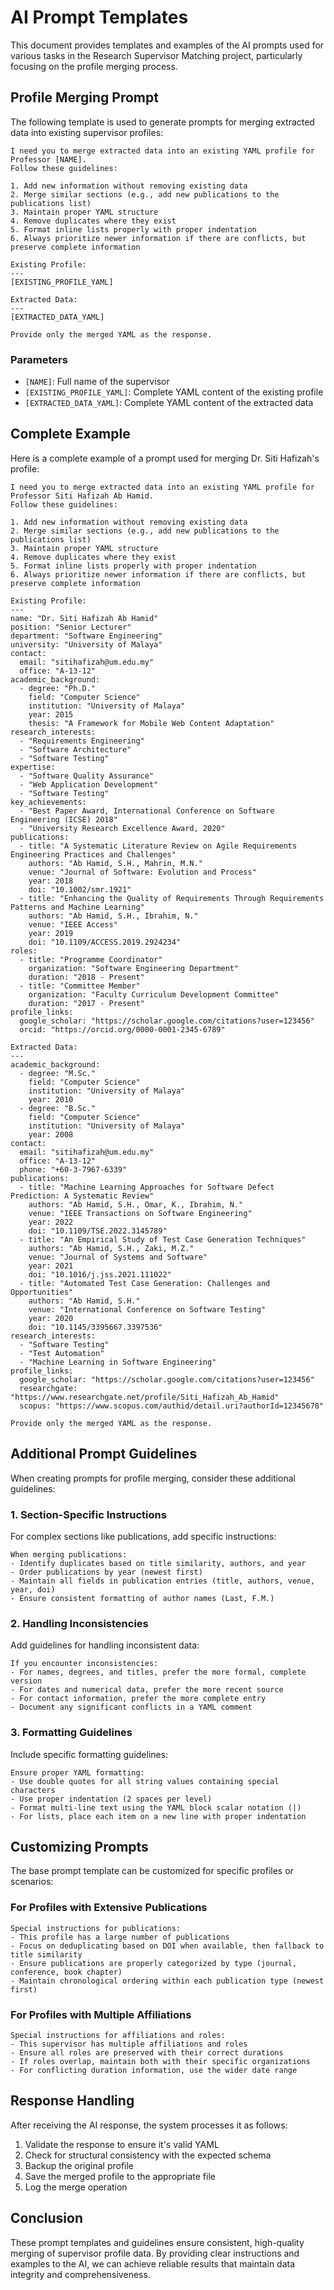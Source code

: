 # AI Prompt Templates

This document provides templates and examples of the AI prompts used for various tasks in the Research Supervisor Matching project, particularly focusing on the profile merging process.

## Profile Merging Prompt

The following template is used to generate prompts for merging extracted data into existing supervisor profiles:

```
I need you to merge extracted data into an existing YAML profile for Professor [NAME]. 
Follow these guidelines:

1. Add new information without removing existing data
2. Merge similar sections (e.g., add new publications to the publications list)
3. Maintain proper YAML structure
4. Remove duplicates where they exist
5. Format inline lists properly with proper indentation
6. Always prioritize newer information if there are conflicts, but preserve complete information

Existing Profile:
---
[EXISTING_PROFILE_YAML]

Extracted Data:
---
[EXTRACTED_DATA_YAML]

Provide only the merged YAML as the response.
```

### Parameters

- `[NAME]`: Full name of the supervisor
- `[EXISTING_PROFILE_YAML]`: Complete YAML content of the existing profile
- `[EXTRACTED_DATA_YAML]`: Complete YAML content of the extracted data

## Complete Example

Here is a complete example of a prompt used for merging Dr. Siti Hafizah's profile:

```
I need you to merge extracted data into an existing YAML profile for Professor Siti Hafizah Ab Hamid. 
Follow these guidelines:

1. Add new information without removing existing data
2. Merge similar sections (e.g., add new publications to the publications list)
3. Maintain proper YAML structure
4. Remove duplicates where they exist
5. Format inline lists properly with proper indentation
6. Always prioritize newer information if there are conflicts, but preserve complete information

Existing Profile:
---
name: "Dr. Siti Hafizah Ab Hamid"
position: "Senior Lecturer"
department: "Software Engineering"
university: "University of Malaya"
contact:
  email: "sitihafizah@um.edu.my"
  office: "A-13-12"
academic_background:
  - degree: "Ph.D."
    field: "Computer Science"
    institution: "University of Malaya"
    year: 2015
    thesis: "A Framework for Mobile Web Content Adaptation"
research_interests:
  - "Requirements Engineering"
  - "Software Architecture"
  - "Software Testing"
expertise:
  - "Software Quality Assurance"
  - "Web Application Development"
  - "Software Testing"
key_achievements:
  - "Best Paper Award, International Conference on Software Engineering (ICSE) 2018"
  - "University Research Excellence Award, 2020"
publications:
  - title: "A Systematic Literature Review on Agile Requirements Engineering Practices and Challenges"
    authors: "Ab Hamid, S.H., Mahrin, M.N."
    venue: "Journal of Software: Evolution and Process"
    year: 2018
    doi: "10.1002/smr.1921"
  - title: "Enhancing the Quality of Requirements Through Requirements Patterns and Machine Learning"
    authors: "Ab Hamid, S.H., Ibrahim, N."
    venue: "IEEE Access"
    year: 2019
    doi: "10.1109/ACCESS.2019.2924234"
roles:
  - title: "Programme Coordinator"
    organization: "Software Engineering Department"
    duration: "2018 - Present"
  - title: "Committee Member"
    organization: "Faculty Curriculum Development Committee"
    duration: "2017 - Present"
profile_links:
  google_scholar: "https://scholar.google.com/citations?user=123456"
  orcid: "https://orcid.org/0000-0001-2345-6789"

Extracted Data:
---
academic_background:
  - degree: "M.Sc."
    field: "Computer Science"
    institution: "University of Malaya"
    year: 2010
  - degree: "B.Sc."
    field: "Computer Science"
    institution: "University of Malaya"
    year: 2008
contact:
  email: "sitihafizah@um.edu.my"
  office: "A-13-12"
  phone: "+60-3-7967-6339"
publications:
  - title: "Machine Learning Approaches for Software Defect Prediction: A Systematic Review"
    authors: "Ab Hamid, S.H., Omar, K., Ibrahim, N."
    venue: "IEEE Transactions on Software Engineering"
    year: 2022
    doi: "10.1109/TSE.2022.3145789"
  - title: "An Empirical Study of Test Case Generation Techniques"
    authors: "Ab Hamid, S.H., Zaki, M.Z."
    venue: "Journal of Systems and Software"
    year: 2021
    doi: "10.1016/j.jss.2021.111022"
  - title: "Automated Test Case Generation: Challenges and Opportunities"
    authors: "Ab Hamid, S.H."
    venue: "International Conference on Software Testing"
    year: 2020
    doi: "10.1145/3395667.3397536"
research_interests:
  - "Software Testing"
  - "Test Automation"
  - "Machine Learning in Software Engineering"
profile_links:
  google_scholar: "https://scholar.google.com/citations?user=123456"
  researchgate: "https://www.researchgate.net/profile/Siti_Hafizah_Ab_Hamid"
  scopus: "https://www.scopus.com/authid/detail.uri?authorId=12345678"

Provide only the merged YAML as the response.
```

## Additional Prompt Guidelines

When creating prompts for profile merging, consider these additional guidelines:

### 1. Section-Specific Instructions

For complex sections like publications, add specific instructions:

```
When merging publications:
- Identify duplicates based on title similarity, authors, and year
- Order publications by year (newest first)
- Maintain all fields in publication entries (title, authors, venue, year, doi)
- Ensure consistent formatting of author names (Last, F.M.)
```

### 2. Handling Inconsistencies

Add guidelines for handling inconsistent data:

```
If you encounter inconsistencies:
- For names, degrees, and titles, prefer the more formal, complete version
- For dates and numerical data, prefer the more recent source
- For contact information, prefer the more complete entry
- Document any significant conflicts in a YAML comment
```

### 3. Formatting Guidelines

Include specific formatting guidelines:

```
Ensure proper YAML formatting:
- Use double quotes for all string values containing special characters
- Use proper indentation (2 spaces per level)
- Format multi-line text using the YAML block scalar notation (|)
- For lists, place each item on a new line with proper indentation
```

## Customizing Prompts

The base prompt template can be customized for specific profiles or scenarios:

### For Profiles with Extensive Publications

```
Special instructions for publications:
- This profile has a large number of publications
- Focus on deduplicating based on DOI when available, then fallback to title similarity
- Ensure publications are properly categorized by type (journal, conference, book chapter)
- Maintain chronological ordering within each publication type (newest first)
```

### For Profiles with Multiple Affiliations

```
Special instructions for affiliations and roles:
- This supervisor has multiple affiliations and roles
- Ensure all roles are preserved with their correct durations
- If roles overlap, maintain both with their specific organizations
- For conflicting duration information, use the wider date range
```

## Response Handling

After receiving the AI response, the system processes it as follows:

1. Validate the response to ensure it's valid YAML
2. Check for structural consistency with the expected schema
3. Backup the original profile
4. Save the merged profile to the appropriate file
5. Log the merge operation

## Conclusion

These prompt templates and guidelines ensure consistent, high-quality merging of supervisor profile data. By providing clear instructions and examples to the AI, we can achieve reliable results that maintain data integrity and comprehensiveness. 